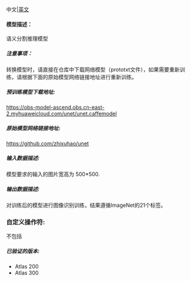 ﻿中文|[英文](Readme.md)
#### 模型描述：

语义分割推理模型

##### 注意事项：
转换模型时，请直接在仓库中下载网络模型（prototxt文件），如果需要重新训练，请根据下面的原始模型网络链接地址进行重新训练。

##### 预训练模型下载地址:

https://obs-model-ascend.obs.cn-east-2.myhuaweicloud.com/unet/unet.caffemodel

##### 原始模型网络链接地址:
https://github.com/zhixuhao/unet

##### 输入数据描述:

模型要求的输入的图片宽高为 500*500.

##### 输出数据描述:

对训练后的模型进行图像识别训练，结果遵循ImageNet的21个标签。
### 自定义操作符:
不包括

##### 已验证的版本:
- Atlas 200
- Atlas 300

